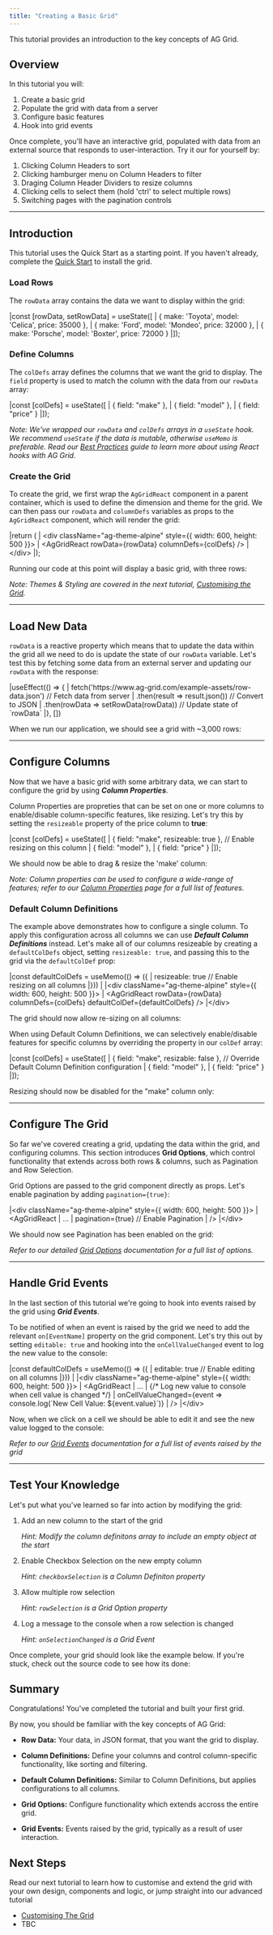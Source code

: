 ```yaml
---
title: "Creating a Basic Grid"
---
```


This tutorial provides an introduction to the key concepts of AG Grid.

## Overview

In this tutorial you will:

1. Create a basic grid
2. Populate the grid with data from a server
3. Configure basic features
4. Hook into grid events

Once complete, you'll have an interactive grid, populated with data from an external source that responds to user-interaction. Try it our for yourself by:

1. Clicking Column Headers to sort
2. Clicking hamburger menu on Column Headers to filter
3. Draging Column Header Dividers to resize columns
4. Clicking cells to select them (hold 'ctrl' to select multiple rows)
5. Switching pages with the pagination controls

<grid-example title='Testing Example' name='testing-example' type='generated' options='{ "exampleHeight": 550 }'></grid-example>

---

## Introduction

This tutorial uses the Quick Start as a starting point. If you haven't already, complete the [Quick Start](/getting-started/) to install the grid.

<framework-specific-section frameworks="react">

### Load Rows

The `rowData` array contains the data we want to display within the grid:

<snippet transform={false} language="jsx">
|const [rowData, setRowData] = useState([
|  { make: 'Toyota', model: 'Celica', price: 35000 },
|  { make: 'Ford', model: 'Mondeo', price: 32000 },
|  { make: 'Porsche', model: 'Boxter', price: 72000 }
|]);
</snippet>

### Define Columns

The `colDefs` array defines the columns that we want the grid to display. The `field` property is used to match the column with the data from our `rowData` array:

<snippet transform={false} language="jsx">
|const [colDefs] = useState([
|  { field: "make" },
|  { field: "model" },
|  { field: "price" }
|]);
</snippet>

_Note: We've wrapped our `rowData` and `colDefs` arrays in a `useState` hook. We recommend `useState` if the data is mutable, otherwise `useMemo` is preferable. Read our [Best Practices](/react-hooks/) guide to learn more about using React hooks with AG Grid._

### Create the Grid

To create the grid, we first wrap the `AgGridReact` component in a parent container, which is used to define the dimension and theme for the grid. We can then pass our `rowData` and `columnDefs` variables as props to the `AgGridReact` component, which will render the grid:

<snippet transform={false} language="jsx">
|return (
|  &lt;div className="ag-theme-alpine" style={{ width: 600, height: 500 }}>
|    &lt;AgGridReact rowData={rowData} columnDefs={colDefs} />
|  &lt;/div>
|);
</snippet>

Running our code at this point will display a basic grid, with three rows:

</framework-specific-section>

<grid-example title='Basic Example' name='basic-example' type='generated' options='{ "exampleHeight": 215 }'></grid-example>

_Note: Themes & Styling are covered in the next tutorial, [Customising the Grid](/customising-the-grid/)._

---

<!--- Updating Row Data Section -->

## Load New Data

<framework-specific-section frameworks="react">

`rowData` is a reactive property which means that to update the data within the grid all we need to do is update the state of our `rowData` variable. Let's test this by fetching some data from an external server and updating our `rowData` with the response:

<snippet transform={false} language="jsx">
|useEffect(() => {
|  fetch('https://www.ag-grid.com/example-assets/row-data.json') // Fetch data from server
|    .then(result => result.json()) // Convert to JSON
|    .then(rowData => setRowData(rowData)) // Update state of `rowData`
|}, [])
</snippet>

</framework-specific-section>

When we run our application, we should see a grid with ~3,000 rows:

<grid-example title='Updating Example' name='updating-example' type='generated' options='{ "exampleHeight": 550 }'></grid-example>

---

<!--- Configuring Columns Section -->

## Configure Columns

<framework-specific-section frameworks="react">

Now that we have a basic grid with some arbitrary data, we can start to configure the grid by using ___Column Properties___.

Column Properties are propreties that can be set on one or more columns to enable/disable column-specific features, like resizing. Let's try this by setting the `resizeable` property of the price column to __true__:

<snippet transform={false} language="jsx">
|const [colDefs] = useState([
|  { field: "make", resizeable: true }, // Enable resizing on this column
|  { field: "model" },
|  { field: "price" }
|]);
</snippet>

</framework-specific-version>

We should now be able to drag & resize the 'make' column:

<grid-example title='Configuring Columns Example' name='configure-columns-example' type='generated' options='{ "exampleHeight": 550 }'></grid-example>

_Note: Column properties can be used to configure a wide-range of features; refer to our [Column Properties](/column-properties/) page for a full list of features._

### Default Column Definitions

<framework-specific-section frameworks="react">

The example above demonstrates how to configure a single column. To apply this configuration across all columns we can use ___Default Column Definitions___ instead. Let's make all of our columns resizeable by creating a `defaultColDefs` object, setting `resizeable: true`, and passing this to the grid via the `defaultColDef` prop:

<snippet transform={false} language="jsx">
|const defaultColDefs = useMemo(() => ({
|  resizeable: true // Enable resizing on all columns
|}))
|
|&lt;div className="ag-theme-alpine" style={{ width: 600, height: 500 }}>
|  &lt;AgGridReact rowData={rowData} columnDefs={colDefs} defaultColDef={defaultColDefs} />
|&lt;/div>
</snippet>

</framework-specific-section>

The grid should now allow re-sizing on all columns:

<grid-example title='Default Column Definitions Example' name='default-columns-example' type='generated' options='{ "exampleHeight": 550 }'></grid-example>

<framework-specific-section frameworks="react">

When using Default Column Definitions, we can selectively enable/disable features for specific columns by overriding the property in our `colDef` array:

<snippet transform={false} language="jsx">
|const [colDefs] = useState([
|  { field: "make", resizable: false }, // Override Default Column Definition configuration
|  { field: "model" },
|  { field: "price" }
|]);
</snippet>

Resizing should now be disabled for the "make" column only:

<grid-example title='Exclude Default Column Definitions Example' name='override-default-columns-example' type='generated' options='{ "exampleHeight": 550 }'></grid-example>

---

## Configure The Grid

So far we've covered creating a grid, updating the data within the grid, and configuring columns. This section introduces __Grid Options__, which control functionality that extends across both rows & columns, such as Pagination and Row Selection.

Grid Options are passed to the grid component directly as props. Let's enable pagination by adding `pagination={true}`:

<snippet transform={false} language="jsx">
|&lt;div className="ag-theme-alpine" style={{ width: 600, height: 500 }}>
|  &lt;AgGridReact
|    ...
|    pagination={true} // Enable Pagination
|  />
|&lt;/div>
</snippet>

We should now see Pagination has been enabled on the grid:

<grid-example title='Grid Options Example' name='grid-options-example' type='generated' options='{ "exampleHeight": 550 }'></grid-example>

_Refer to our detailed [Grid Options](/grid-options/) documentation for a full list of options._

---

## Handle Grid Events

In the last section of this tutorial we're going to hook into events raised by the grid using ___Grid Events___.

To be notified of when an event is raised by the grid we need to add the relevant `on[EventName]` property on the grid component. Let's try this out by setting `editable: true` and hooking into the `onCellValueChanged` event to log the new value to the console:

<snippet transform={false} language="jsx">
|const defaultColDefs = useMemo(() => ({
|  editable: true // Enable editing on all columns
|}))
|
|&lt;div className="ag-theme-alpine" style={{ width: 600, height: 500 }}>
|  &lt;AgGridReact
|    ...
|    {/* Log new value to console when cell value is changed */}
|    onCellValueChanged={event => console.log(`New Cell Value: ${event.value}`)}
|  />
|&lt;/div>
</snippet>

Now, when we click on a cell we should be able to edit it and see the new value logged to the console:

<grid-example title='Complete Example' name='complete-example' type='generated' options='{ "exampleHeight": 550 }'></grid-example>

_Refer to our [Grid Events](/grid-events/) documentation for a full list of events raised by the grid_

---

</framework-specific-section>

## Test Your Knowledge

Let's put what you've learned so far into action by modifying the grid:

1. Add an new column to the start of the grid

   _Hint: Modify the column definitons array to include an empty object at the start_

2. Enable Checkbox Selection on the new empty column

   _Hint: `checkboxSelection` is a Column Definiton property_

3. Allow multiple row selection

   _Hint: `rowSelection` is a Grid Option property_

4. Log a message to the console when a row selection is changed

   _Hint: `onSelectionChanged` is a Grid Event_

Once complete, your grid should look like the example below. If you're stuck, check out the source code to see how its done:

<grid-example title='Testing Example' name='testing-example' type='generated' options='{ "exampleHeight": 550 }'></grid-example>

## Summary

Congratulations! You've completed the tutorial and built your first grid.

By now, you should be familiar with the key concepts of AG Grid:

- __Row Data:__ Your data, in JSON format, that you want the grid to display.

- __Column Definitions:__ Define your columns and control column-specific functionality, like sorting and filtering.

- __Default Column Definitions:__ Similar to Column Definitions, but applies configurations to all columns.

- __Grid Options:__ Configure functionality which extends accross the entire grid.

- __Grid Events:__ Events raised by the grid, typically as a result of user interaction.

## Next Steps

Read our next tutorial to learn how to customise and extend the grid with your own design, components and logic, or jump straight into our advanced tutorial

- [Customising The Grid](/customising-the-grid/)
- TBC
